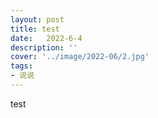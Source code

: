 ```yaml
---
layout: post
title: test
date:   2022-6-4
description: ''
cover: '../image/2022-06/2.jpg'
tags:
- 说说
---
```


test
